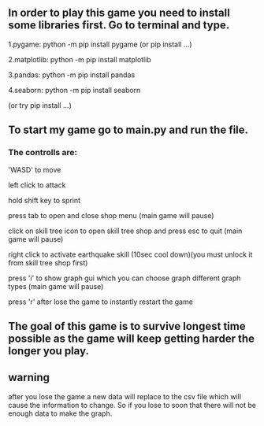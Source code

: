##  In order to play this game you need to install some libraries first. Go to terminal and type.

1.pygame: python -m pip install pygame (or pip install ...)

2.matplotlib: python -m pip install matplotlib

3.pandas: python -m pip install pandas

4.seaborn: python -m pip install seaborn

(or try pip install ...)

##  To start my game go to main.py and run the file.

###  The controlls are:

'WASD' to move

left click to attack

hold shift key to sprint

press tab to open and close shop menu (main game will pause)

click on skill tree icon to open skill tree shop and press esc to quit (main game will pause)

right click to activate earthquake skill (10sec cool down)(you must unlock it from skill tree shop first)

press 'i' to show graph gui which you can choose graph different graph types (main game will pause)

press 'r' after lose the game to instantly restart the game

##  The goal of this game is to survive longest time possible as the game will keep getting harder the longer you play.

## warning
after you lose the game a new data will replace to the csv file which will cause the information to change. So if you lose to soon that there will not be enough data to make the graph.



